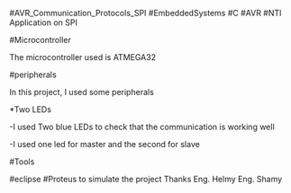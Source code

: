 #AVR_Communication_Protocols_SPI
#EmbeddedSystems
#C
#AVR
#NTI
Application on SPI


#Microcontroller

The microcontroller used is ATMEGA32 

#peripherals

In this project, I used some peripherals 

*Two LEDs

 -I used Two blue LEDs to check that the communication is working well
 
 -I used one led for master  and the second for slave 
 

#Tools 

#eclipse 
#Proteus to simulate the project 
Thanks 
Eng. Helmy
Eng. Shamy
